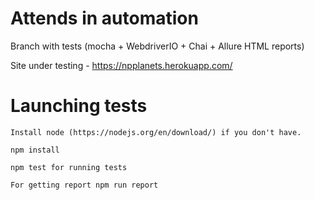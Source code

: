 # Attends in automation 
Branch with tests (mocha + WebdriverIO + Chai + Allure HTML reports)

Site under testing - https://npplanets.herokuapp.com/ 

# Launching tests 
```
Install node (https://nodejs.org/en/download/) if you don't have.
```
```
npm install
```
```
npm test for running tests
```
```
For getting report npm run report 
```

